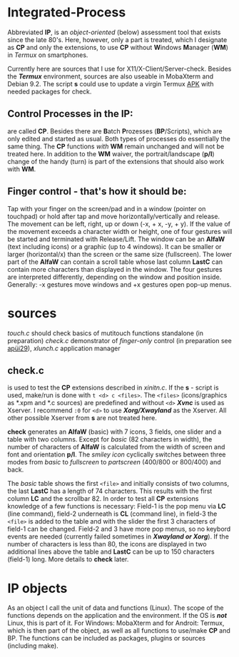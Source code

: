 # Integrated-Process
Abbreviated **IP**, is an _object-oriented_ (below) assessment tool that exists since the late 80's. Here, however, only a part is treated, which I designate as **CP** and only the extensions, to use **CP** without **W**indows **M**anager (**WM**) in _Termux_ on smartphones.

Currently here are sources that I use for X11/X-Client/Server-check. Besides the _**Termux**_ environment, sources are also useable in MobaXterm and Debian 9.2. The script **s** could use to update a virgin Termux [APK](https://github.com/termux/termux-packages/issues/3535#issuecomment-489430202) with needed packages for check.

## Control Processes in the IP:
are called **CP**. Besides there are **B**atch **P**rozesses (**BP**/Scripts), which are only edited and started as usual. Both types of processes do essentially the same thing. The **CP** functions _with_ **WM** remain unchanged and will not be treated here. In addition to the **WM** waiver, the portrait/landscape (**p/l**) change of the handy (turn) is part of the extensions that should also work with **WM**.

## Finger control - that's how it should be:
Tap with your finger on the screen/pad and in a window (pointer on touchpad) or hold after tap and move horizontally/vertically and release. The movement can be left, right, up or down (-x, + x, -y, + y). If the value of the movement exceeds a character width or height, one of four gestures will be started and terminated with Release/Lift.
The window can be an **AlfaW** (text including icons) or a graphic (up to 4 windows). It can be smaller or larger (horizontal/x) than the screen or the same size (fullscreen). The lower part of the **AlfaW** can contain a scroll table whose last column **LastC** can contain more characters than displayed in the window.
The four gestures are interpreted differently, depending on the window and position inside. Generally: -x gestures move windows and +x gestures open pop-up menus.
# sources
_touch.c_ should check basics of mutitouch functions standalone (in preparation)
_check.c_ demonstrator of _finger-only_ control (in preparation see [apüi29](https://github.com/RalfWerner/integrated-process/tree/master/api29)), _xlunch.c_ application manager
## check.c
is used to test the **CP** extensions described in _xinitn.c_. If the **s** - script is used, make/run is done with `t <d> c <files>`. The `<files>` (icons/graphics as *.xpm and *.c sources) are predefined and without `<d>` _**Xvnc**_ is used as Xserver. I recommend `:0` for `<d>` to use _**Xorg/Xwayland**_ as the Xserver. All other possible Xserver from **s** are not treated here.

**check** generates an **AlfaW** (basic) with 7 icons, 3 fields, one slider and a table with two columns. Except for _basic_ (82 characters in width), the number of characters of **AlfaW** is calculated from the width of screen and font and orientation **p/l**. The _smiley icon_ cyclically switches between three modes from _basic_ to _fullscreen_ to _partscreen_ (400/800 or 800/400) and back.

The _basic_ table shows the first `<file>` and initially consists of two columns, the last **LastC** has a length of 74 characters. This results with the first column **LC** and the scrollbar 82. In order to test all **CP** extensions knowledge of a few functions is necessary: Field-1 is the pop menu via **LC** (line command), field-2 underneath is **CL** (command line), in field-3 the `<file>` is added to the table and with the slider the first 3 characters of field-1 can be changed. Field-2 and 3 have more pop menus, so no keybord events are needed (currently failed sometimes in _**Xwayland or Xorg**_).
If the number of characters is less than 80, the icons are displayed in two additional lines above the table and **LastC** can be up to 150 characters (field-1) long. More details to **check** later.
# IP objects
As an object I call the unit of data and functions (Linux). The scope of the functions depends on the application and the environment. If the OS is _**not**_ Linux, this is part of it. For Windows: MobaXterm and for Androit: Termux, which is then part of the object, as well as all functions to use/make **CP** and BP. The functions can be included as packages, plugins or sources (including make).
